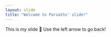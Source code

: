 ```yaml
---
layout: slide
title: "Welcome to Parsaths' slide!"
---
```

This is my slide :tada:
Use the left arrow to go back!
